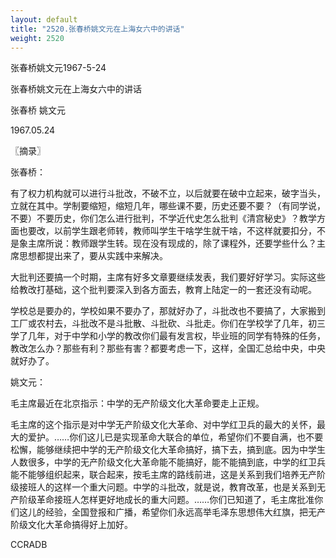 ```yaml
---
layout: default
title: "2520.张春桥姚文元在上海女六中的讲话"
weight: 2520
---
```


张春桥姚文元1967-5-24

张春桥姚文元在上海女六中的讲话

张春桥 姚文元

1967.05.24

〖摘录〗

张春桥：

有了权力机构就可以进行斗批改，不破不立，以后就要在破中立起来，破字当头，立就在其中。学制要缩短，缩短几年，哪些课不要，历史还要不要？（有同学说，不要）不要历史，你们怎么进行批判，不学近代史怎么批判《清宫秘史》？教学方面也要改，以前学生跟老师转，教师叫学生干啥学生就干啥，不这样就要扣分，不是象主席所说：教师跟学生转。现在没有现成的，除了课程外，还要学些什么？主席思想都提出来了，要从实践中来解决。

大批判还要搞一个时期，主席有好多文章要继续发表，我们要好好学习。实际这些给教改打基础，这个批判要深入到各方面去，教育上陆定一的一套还没有动呢。

学校总是要办的，学校如果不要办了，那就好办了，斗批改也不要搞了，大家搬到工厂或农村去，斗批改不是斗批散、斗批砍、斗批走。你们在学校学了几年，初三学了几年，对于中学和小学的教改你们最有发言权，毕业班的同学有特殊的任务，教改怎么办？那些有利？那些有害？都要考虑一下，这样，全国汇总给中央，中央就好办了。

姚文元：

毛主席最近在北京指示：中学的无产阶级文化大革命要走上正规。

毛主席的这个指示是对中学无产阶级文化大革命、对中学红卫兵的最大的关怀，最大的爱护。……你们这儿已是实现革命大联合的单位，希望你们不要自满，也不要松懈，能够继续把中学的无产阶级文化大革命搞好，搞下去，搞到底。因为中学生人数很多，中学的无产阶级文化大革命能不能搞好，能不能搞到底，中学的红卫兵能不能够组织起来，联合起来，按毛主席的路线前进，这是关系到我们培养无产阶级接班人的这样一个重大问题。中学的斗批改，就是说，教育改革，也是关系到无产阶级革命接班人怎样更好地成长的重大问题。……你们已知道了，毛主席批准你们这儿的经验，全国登报和广播，希望你们永远高举毛泽东思想伟大红旗，把无产阶级文化大革命搞得好上加好。

CCRADB

